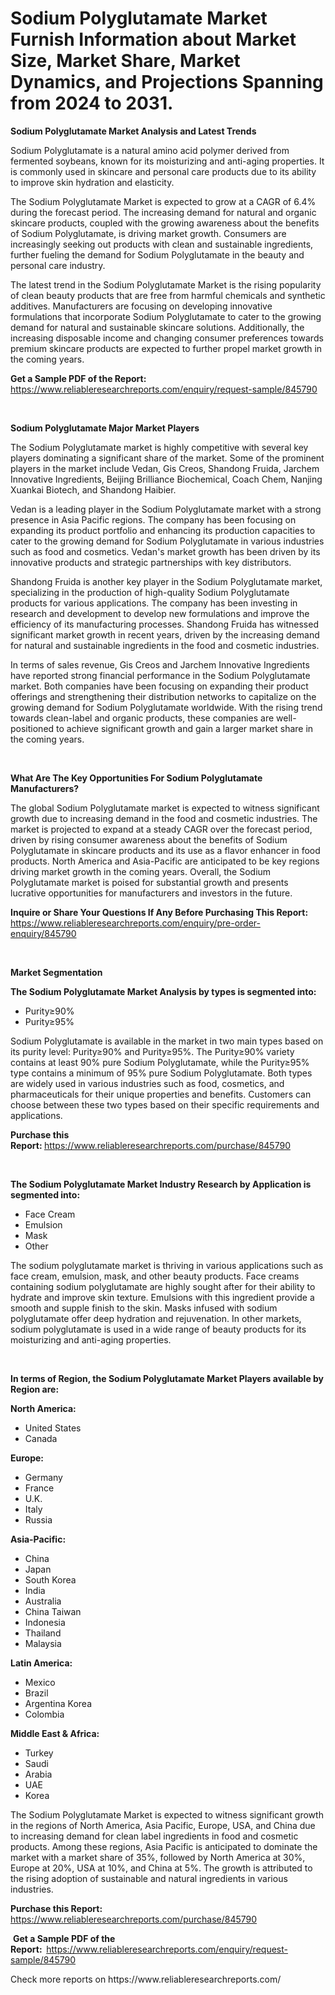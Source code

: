 <p><h1>Sodium Polyglutamate Market Furnish Information about Market Size, Market Share, Market Dynamics, and Projections Spanning from 2024 to 2031.</h1></p><p><strong>Sodium Polyglutamate Market Analysis and Latest Trends</strong></p>
<p><p>Sodium Polyglutamate is a natural amino acid polymer derived from fermented soybeans, known for its moisturizing and anti-aging properties. It is commonly used in skincare and personal care products due to its ability to improve skin hydration and elasticity.</p><p>The Sodium Polyglutamate Market is expected to grow at a CAGR of 6.4% during the forecast period. The increasing demand for natural and organic skincare products, coupled with the growing awareness about the benefits of Sodium Polyglutamate, is driving market growth. Consumers are increasingly seeking out products with clean and sustainable ingredients, further fueling the demand for Sodium Polyglutamate in the beauty and personal care industry.</p><p>The latest trend in the Sodium Polyglutamate Market is the rising popularity of clean beauty products that are free from harmful chemicals and synthetic additives. Manufacturers are focusing on developing innovative formulations that incorporate Sodium Polyglutamate to cater to the growing demand for natural and sustainable skincare solutions. Additionally, the increasing disposable income and changing consumer preferences towards premium skincare products are expected to further propel market growth in the coming years.</p></p>
<p><strong>Get a Sample PDF of the Report:&nbsp;</strong> <a href="https://www.reliableresearchreports.com/enquiry/request-sample/845790">https://www.reliableresearchreports.com/enquiry/request-sample/845790</a></p>
<p>&nbsp;</p>
<p><strong>Sodium Polyglutamate Major Market Players</strong></p>
<p><p>The Sodium Polyglutamate market is highly competitive with several key players dominating a significant share of the market. Some of the prominent players in the market include Vedan, Gis Creos, Shandong Fruida, Jarchem Innovative Ingredients, Beijing Brilliance Biochemical, Coach Chem, Nanjing Xuankai Biotech, and Shandong Haibier.</p><p>Vedan is a leading player in the Sodium Polyglutamate market with a strong presence in Asia Pacific regions. The company has been focusing on expanding its product portfolio and enhancing its production capacities to cater to the growing demand for Sodium Polyglutamate in various industries such as food and cosmetics. Vedan's market growth has been driven by its innovative products and strategic partnerships with key distributors.</p><p>Shandong Fruida is another key player in the Sodium Polyglutamate market, specializing in the production of high-quality Sodium Polyglutamate products for various applications. The company has been investing in research and development to develop new formulations and improve the efficiency of its manufacturing processes. Shandong Fruida has witnessed significant market growth in recent years, driven by the increasing demand for natural and sustainable ingredients in the food and cosmetic industries.</p><p>In terms of sales revenue, Gis Creos and Jarchem Innovative Ingredients have reported strong financial performance in the Sodium Polyglutamate market. Both companies have been focusing on expanding their product offerings and strengthening their distribution networks to capitalize on the growing demand for Sodium Polyglutamate worldwide. With the rising trend towards clean-label and organic products, these companies are well-positioned to achieve significant growth and gain a larger market share in the coming years.</p></p>
<p>&nbsp;</p>
<p><strong>What Are The Key Opportunities For Sodium Polyglutamate Manufacturers?</strong></p>
<p><p>The global Sodium Polyglutamate market is expected to witness significant growth due to increasing demand in the food and cosmetic industries. The market is projected to expand at a steady CAGR over the forecast period, driven by rising consumer awareness about the benefits of Sodium Polyglutamate in skincare products and its use as a flavor enhancer in food products. North America and Asia-Pacific are anticipated to be key regions driving market growth in the coming years. Overall, the Sodium Polyglutamate market is poised for substantial growth and presents lucrative opportunities for manufacturers and investors in the future.</p></p>
<p><strong>Inquire or Share Your Questions If Any Before Purchasing This Report:</strong> <a href="https://www.reliableresearchreports.com/enquiry/pre-order-enquiry/845790">https://www.reliableresearchreports.com/enquiry/pre-order-enquiry/845790</a></p>
<p>&nbsp;</p>
<p><strong>Market Segmentation</strong></p>
<p><strong>The Sodium Polyglutamate Market Analysis by types is segmented into:</strong></p>
<p><ul><li>Purity≥90%</li><li>Purity≥95%</li></ul></p>
<p><p>Sodium Polyglutamate is available in the market in two main types based on its purity level: Purity≥90% and Purity≥95%. The Purity≥90% variety contains at least 90% pure Sodium Polyglutamate, while the Purity≥95% type contains a minimum of 95% pure Sodium Polyglutamate. Both types are widely used in various industries such as food, cosmetics, and pharmaceuticals for their unique properties and benefits. Customers can choose between these two types based on their specific requirements and applications.</p></p>
<p><strong>Purchase this Report:&nbsp;</strong><a href="https://www.reliableresearchreports.com/purchase/845790">https://www.reliableresearchreports.com/purchase/845790</a></p>
<p>&nbsp;</p>
<p><strong>The Sodium Polyglutamate Market Industry Research by Application is segmented into:</strong></p>
<p><ul><li>Face Cream</li><li>Emulsion</li><li>Mask</li><li>Other</li></ul></p>
<p><p>The sodium polyglutamate market is thriving in various applications such as face cream, emulsion, mask, and other beauty products. Face creams containing sodium polyglutamate are highly sought after for their ability to hydrate and improve skin texture. Emulsions with this ingredient provide a smooth and supple finish to the skin. Masks infused with sodium polyglutamate offer deep hydration and rejuvenation. In other markets, sodium polyglutamate is used in a wide range of beauty products for its moisturizing and anti-aging properties.</p></p>
<p>&nbsp;</p>
<p><strong>In terms of Region, the Sodium Polyglutamate Market Players available by Region are:</strong></p>
<p>
    <p> <strong> North America: </strong>
        <ul>
            <li>United States</li>
            <li>Canada</li>
        </ul>
        </p> 
    <p> <strong> Europe: </strong>
        <ul>
            <li>Germany</li>
            <li>France</li>
            <li>U.K.</li>
            <li>Italy</li>
            <li>Russia</li>
        </ul>
        </p> 
    <p> <strong> Asia-Pacific: </strong>
        <ul>
            <li>China</li>
            <li>Japan</li>
            <li>South Korea</li>
            <li>India</li>
            <li>Australia</li>
            <li>China Taiwan</li>
            <li>Indonesia</li>
            <li>Thailand</li>
            <li>Malaysia</li>
        </ul>
        </p> 
    <p> <strong> Latin America: </strong>
        <ul>
            <li>Mexico</li>
            <li>Brazil</li>
            <li>Argentina Korea</li>
            <li>Colombia</li>
        </ul>
        </p> 
    <p> <strong> Middle East & Africa: </strong>
        <ul>
            <li>Turkey</li>
            <li>Saudi</li>
            <li>Arabia</li>
            <li>UAE</li>
            <li>Korea</li>
        </ul>
    </p>
    </p>
<p><p>The Sodium Polyglutamate Market is expected to witness significant growth in the regions of North America, Asia Pacific, Europe, USA, and China due to increasing demand for clean label ingredients in food and cosmetic products. Among these regions, Asia Pacific is anticipated to dominate the market with a market share of 35%, followed by North America at 30%, Europe at 20%, USA at 10%, and China at 5%. The growth is attributed to the rising adoption of sustainable and natural ingredients in various industries.</p></p>
<p><strong>Purchase this Report: </strong><a href="https://www.reliableresearchreports.com/purchase/845790">https://www.reliableresearchreports.com/purchase/845790</a></p>
<p>&nbsp;<strong>Get a Sample PDF of the Report:&nbsp;&nbsp;</strong><a href="https://www.reliableresearchreports.com/enquiry/request-sample/845790">https://www.reliableresearchreports.com/enquiry/request-sample/845790</a></p>
<p><strong></strong></p>
<p>Check more reports on https://www.reliableresearchreports.com/</p>